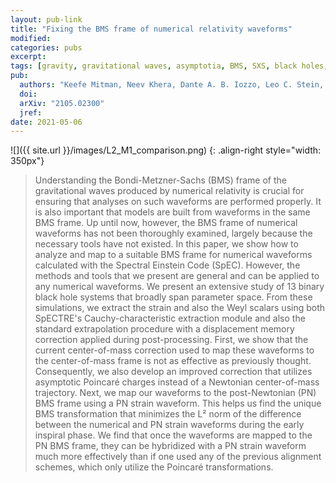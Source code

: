```yaml
---
layout: pub-link
title: "Fixing the BMS frame of numerical relativity waveforms"
modified:
categories: pubs
excerpt:
tags: [gravity, gravitational waves, asymptotia, BMS, SXS, black holes, general relativity, numerical relativity, symmetry]
pub:
  authors: "Keefe Mitman, Neev Khera, Dante A. B. Iozzo, Leo C. Stein, et al."
  doi:
  arXiv: "2105.02300"
  jref:
date: 2021-05-06
---
```


![]({{ site.url }}/images/L2_M1_comparison.png)
{: .align-right style="width: 350px"}
> Understanding the Bondi-Metzner-Sachs (BMS) frame of the
> gravitational waves produced by numerical relativity is crucial for
> ensuring that analyses on such waveforms are performed properly. It
> is also important that models are built from waveforms in the same
> BMS frame. Up until now, however, the BMS frame of numerical
> waveforms has not been thoroughly examined, largely because the
> necessary tools have not existed. In this paper, we show how to
> analyze and map to a suitable BMS frame for numerical waveforms
> calculated with the Spectral Einstein Code (SpEC). However, the
> methods and tools that we present are general and can be applied to
> any numerical waveforms. We present an extensive study of 13 binary
> black hole systems that broadly span parameter space. From these
> simulations, we extract the strain and also the Weyl scalars using
> both SpECTRE's Cauchy-characteristic extraction module and also the
> standard extrapolation procedure with a displacement memory
> correction applied during post-processing. First, we show that the
> current center-of-mass correction used to map these waveforms to the
> center-of-mass frame is not as effective as previously
> thought. Consequently, we also develop an improved correction that
> utilizes asymptotic Poincaré charges instead of a Newtonian
> center-of-mass trajectory. Next, we map our waveforms to the
> post-Newtonian (PN) BMS frame using a PN strain waveform. This helps
> us find the unique BMS transformation that minimizes the L² norm of
> the difference between the numerical and PN strain waveforms during
> the early inspiral phase. We find that once the waveforms are mapped
> to the PN BMS frame, they can be hybridized with a PN strain
> waveform much more effectively than if one used any of the previous
> alignment schemes, which only utilize the Poincaré transformations.
